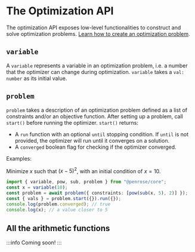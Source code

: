 # The Optimization API

The optimization API exposes low-level functionalities to construct and solve optimization problems. [Learn how to create an optimization problem](./constraints).

## `variable`

A `variable` represents a variable in an optimization problem, i.e. a number that the optimizer can change during optimization. `variable` takes a `val: number` as its initial value.

## `problem`

`problem` takes a description of an optimization problem defined as a list of constraints and/or an objective function. After setting up a problem, call `start()` before running the optimizer. `start()` returns:

- A `run` function with an optional `until` stopping condition. If `until` is not provided, the optimizer will run until it converges on a solution.
- A `converged` boolean flag for checking if the optimizer converged.

Examples:

Minimize $x$ such that $(x - 5)^2$, with an initial condition of $x = 10$.

```ts
import { variable, pow, sub, problem } from "@penrose/core";
const x = variable(10);
const problem = await problem({ constraints: [pow(sub(x, 5), 2)] });
const { vals } = problem.start({}).run({});
console.log(problem.converged); // true
console.log(x); // a value closer to 5
```

## All the arithmetic functions

:::info
Coming soon!
:::
